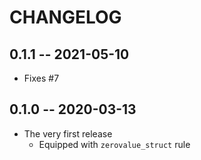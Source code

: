 # CHANGELOG

## 0.1.1 -- 2021-05-10

- Fixes #7

## 0.1.0 -- 2020-03-13

- The very first release
  - Equipped with `zerovalue_struct` rule

